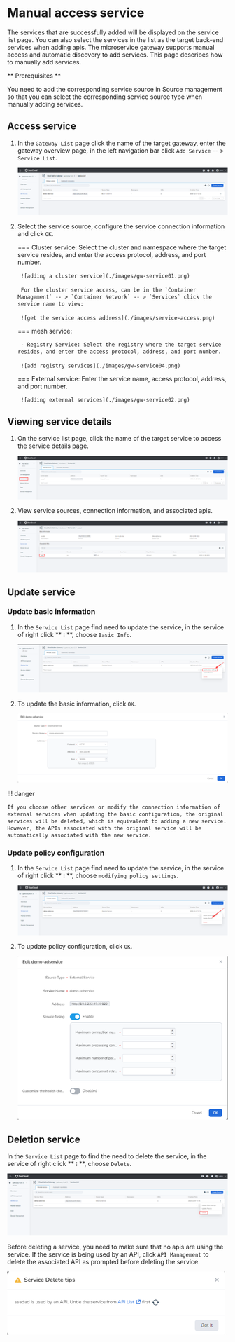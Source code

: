 # Manual access service

The services that are successfully added will be displayed on the service list page. You can also select the services in the list as the target back-end services when adding apis. The microservice gateway supports manual access and automatic discovery to add services. This page describes how to manually add services.

** Prerequisites **

You need to add the corresponding service source in Source management so that you can select the corresponding service source type when manually adding services.

## Access service

1. In the `Gateway List` page click the name of the target gateway, enter the gateway overview page, in the left navigation bar click `Add Service` -- > `Service List`.

    ![service list](./images/gw-service03.png)

2. Select the service source, configure the service connection information and click `OK`.

    === Cluster service: Select the cluster and namespace where the target service resides, and enter the access protocol, address, and port number.

        ![adding a cluster service](./images/gw-service01.png)

        For the cluster service access, can be in the `Container Management` -- > `Container Network` -- > `Services` click the service name to view:

        ![get the service access address](./images/service-access.png)

    === mesh service:

        - Registry Service: Select the registry where the target service resides, and enter the access protocol, address, and port number.

        ![add registry services](./images/gw-service04.png)

    === External service: Enter the service name, access protocol, address, and port number.
  
        ![adding external services](./images/gw-service02.png)

## Viewing service details

1. On the service list page, click the name of the target service to access the service details page.

    ![service details](./images/gw-service05.png)

2. View service sources, connection information, and associated apis.

    ![service details](./images/gw-service06.png)

## Update service

### Update basic information

1. In the `Service List` page find need to update the service, in the service of right click ** `ⵗ` **, choose `Basic Info`.

    ![update service](./images/gw-service07.png)

2. To update the basic information, click `OK`.

    ![update service](./images/gw-service08.png)

!!! danger
  
    If you choose other services or modify the connection information of external services when updating the basic configuration, the original services will be deleted, which is equivalent to adding a new service. However, the APIs associated with the original service will be automatically associated with the new service.


<!--![]()screenshots-->

### Update policy configuration

1. In the `Service List` page find need to update the service, in the service of right click ** `ⵗ` **, choose `modifying policy settings`.

    ![update service](./images/gw-service09.png)

2. To update policy configuration, click `OK`.

    ![update service](./images//update4.png)

## Deletion service

In the `Service List` page to find the need to delete the service, in the service of right click ** `ⵗ` **, choose `Delete`.

![delete service](./images/gw-service10.png)

Before deleting a service, you need to make sure that no apis are using the service. If the service is being used by an API, click `API Management` to delete the associated API as prompted before deleting the service.

![delete service](./images/delete1.png)
